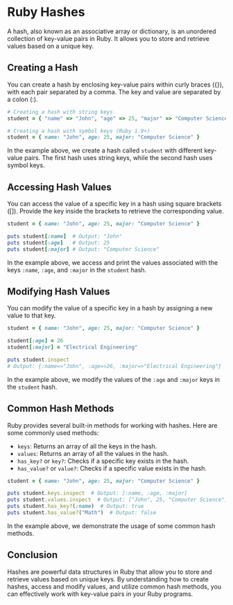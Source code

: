 # Ruby Hashes

A hash, also known as an associative array or dictionary, is an unordered collection of key-value pairs in Ruby. It allows you to store and retrieve values based on a unique key.

## Creating a Hash

You can create a hash by enclosing key-value pairs within curly braces ({}), with each pair separated by a comma. The key and value are separated by a colon (:).

`````````ruby
# Creating a hash with string keys
student = { "name" => "John", "age" => 25, "major" => "Computer Science" }

# Creating a hash with symbol keys (Ruby 1.9+)
student = { name: "John", age: 25, major: "Computer Science" }
`````````

In the example above, we create a hash called `student` with different key-value pairs. The first hash uses string keys, while the second hash uses symbol keys.

## Accessing Hash Values

You can access the value of a specific key in a hash using square brackets ([]). Provide the key inside the brackets to retrieve the corresponding value.

`````````ruby
student = { name: "John", age: 25, major: "Computer Science" }

puts student[:name]  # Output: "John"
puts student[:age]   # Output: 25
puts student[:major] # Output: "Computer Science"
`````````

In the example above, we access and print the values associated with the keys `:name`, `:age`, and `:major` in the `student` hash.

## Modifying Hash Values

You can modify the value of a specific key in a hash by assigning a new value to that key.

`````````ruby
student = { name: "John", age: 25, major: "Computer Science" }

student[:age] = 26
student[:major] = "Electrical Engineering"

puts student.inspect
# Output: {:name=>"John", :age=>26, :major=>"Electrical Engineering"}
`````````

In the example above, we modify the values of the `:age` and `:major` keys in the `student` hash.

## Common Hash Methods

Ruby provides several built-in methods for working with hashes. Here are some commonly used methods:

- `keys`: Returns an array of all the keys in the hash.
- `values`: Returns an array of all the values in the hash.
- `has_key?` or `key?`: Checks if a specific key exists in the hash.
- `has_value?` or `value?`: Checks if a specific value exists in the hash.

`````````ruby
student = { name: "John", age: 25, major: "Computer Science" }

puts student.keys.inspect  # Output: [:name, :age, :major]
puts student.values.inspect  # Output: ["John", 25, "Computer Science"]
puts student.has_key?(:name)  # Output: true
puts student.has_value?("Math")  # Output: false
`````````

In the example above, we demonstrate the usage of some common hash methods.

## Conclusion

Hashes are powerful data structures in Ruby that allow you to store and retrieve values based on unique keys. By understanding how to create hashes, access and modify values, and utilize common hash methods, you can effectively work with key-value pairs in your Ruby programs.
